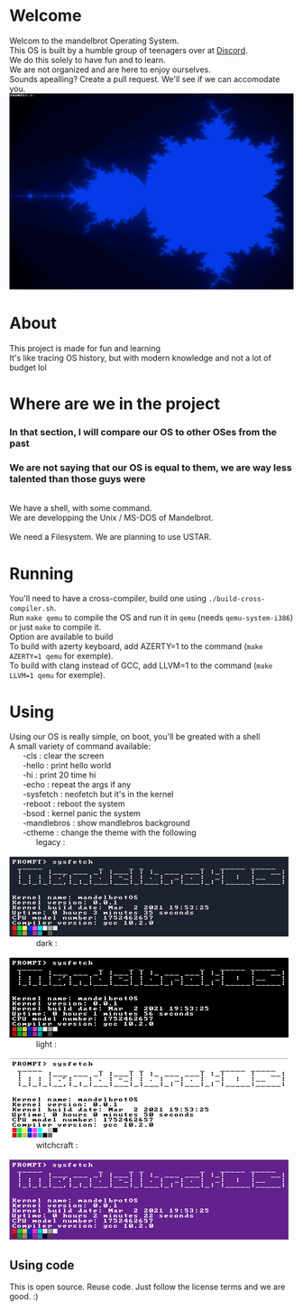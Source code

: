 # Welcome
Welcom to the mandelbrot Operating System. 
<br>This OS is built by a humble group of teenagers over at [Discord](https://discord.gg/W523cD3Q3P). 
<br>We do this solely to have fun and to learn. 
<br>We are not organized and are here to enjoy ourselves. 
<br>Sounds apealling? Create a pull request. We'll see if we can accomodate you.
<br>![image screen](./screen/mandlebrot.png)

# About 
This project is made for fun and learning
<br>It's like tracing OS history, but with modern knowledge and not a lot of budget lol

# Where are we in the project
### In that section, I will compare our OS to other OSes from the past
### We are not saying that our OS is equal to them, we are way less talented than those guys were
<br>We have a shell, with some command.
<br>We are developping the Unix / MS-DOS of Mandelbrot.
<br>
<br>We need a Filesystem. We are planning to use USTAR.

# Running
You'll need to have a cross-compiler, build one using `./build-cross-compiler.sh`.
<br>Run `make qemu` to compile the OS and run it in `qemu` (needs `qemu-system-i386`) or just `make` to compile it.
<br>Option are available to build
<br>To build with azerty keyboard, add AZERTY=1 to the command (`make AZERTY=1 qemu` for exemple).
<br>To build with clang instead of GCC, add LLVM=1 to the command (`make LLVM=1 qemu` for exemple).

# Using
Using our OS is really simple, on boot, you'll be greated with a shell
<br>A small variety of command available:
<br>&nbsp;&nbsp;&nbsp;&nbsp;&nbsp;&nbsp;-cls : clear the screen
<br>&nbsp;&nbsp;&nbsp;&nbsp;&nbsp;&nbsp;-hello : print hello world
<br>&nbsp;&nbsp;&nbsp;&nbsp;&nbsp;&nbsp;-hi : print 20 time hi
<br>&nbsp;&nbsp;&nbsp;&nbsp;&nbsp;&nbsp;-echo : repeat the args if any
<br>&nbsp;&nbsp;&nbsp;&nbsp;&nbsp;&nbsp;-sysfetch : neofetch but it's in the kernel
<br>&nbsp;&nbsp;&nbsp;&nbsp;&nbsp;&nbsp;-reboot : reboot the system
<br>&nbsp;&nbsp;&nbsp;&nbsp;&nbsp;&nbsp;-bsod : kernel panic the system
<br>&nbsp;&nbsp;&nbsp;&nbsp;&nbsp;&nbsp;-mandlebros : show mandlebros background
<br>&nbsp;&nbsp;&nbsp;&nbsp;&nbsp;&nbsp;-ctheme : change the theme with the following
<br>&nbsp;&nbsp;&nbsp;&nbsp;&nbsp;&nbsp;&nbsp;&nbsp;&nbsp;&nbsp;&nbsp;&nbsp;legacy : 
<br>&nbsp;&nbsp;&nbsp;&nbsp;&nbsp;&nbsp;&nbsp;&nbsp;&nbsp;&nbsp;&nbsp;&nbsp;![image legacy](./screen/legacy.png)
<br>&nbsp;&nbsp;&nbsp;&nbsp;&nbsp;&nbsp;&nbsp;&nbsp;&nbsp;&nbsp;&nbsp;&nbsp;dark : 
<br>&nbsp;&nbsp;&nbsp;&nbsp;&nbsp;&nbsp;&nbsp;&nbsp;&nbsp;&nbsp;&nbsp;&nbsp;![image dark](./screen/dark.png)
<br>&nbsp;&nbsp;&nbsp;&nbsp;&nbsp;&nbsp;&nbsp;&nbsp;&nbsp;&nbsp;&nbsp;&nbsp;light : 
<br>&nbsp;&nbsp;&nbsp;&nbsp;&nbsp;&nbsp;&nbsp;&nbsp;&nbsp;&nbsp;&nbsp;&nbsp;![image light](./screen/light.png)
<br>&nbsp;&nbsp;&nbsp;&nbsp;&nbsp;&nbsp;&nbsp;&nbsp;&nbsp;&nbsp;&nbsp;&nbsp;witchcraft : 
<br>&nbsp;&nbsp;&nbsp;&nbsp;&nbsp;&nbsp;&nbsp;&nbsp;&nbsp;&nbsp;&nbsp;&nbsp;![image witchcraft](./screen/witchcraft.png)

## Using code
This is open source. Reuse code. Just follow the license terms and we are good. :)
